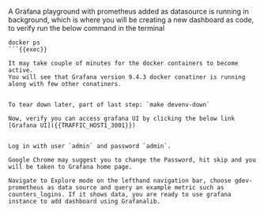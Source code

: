 A Grafana playground with prometheus added as datasource is running in background, which is where you will be creating a new dashboard as code, to verify run the below command in the terminal

```
docker ps
```{{exec}}

It may take couple of minutes for the docker containers to become active.
You will see that Grafana version 9.4.3 docker conatiner is running along with few other conatiners.


To tear down later, part of last step: `make devenv-down`

Now, verify you can access grafana UI by clicking the below link
[Grafana UI]({{TRAFFIC_HOST1_3001}})


Log in with user `admin` and password `admin`.

Google Chrome may suggest you to change the Password, hit skip and you will be taken to Grafana home page.

Navigate to Explore mode on the lefthand navigation bar, choose gdev-prometheus as data source and query an example metric such as counters_logins. If it shows data, you are ready to use grafana instance to add dashboard using Grafanalib.
